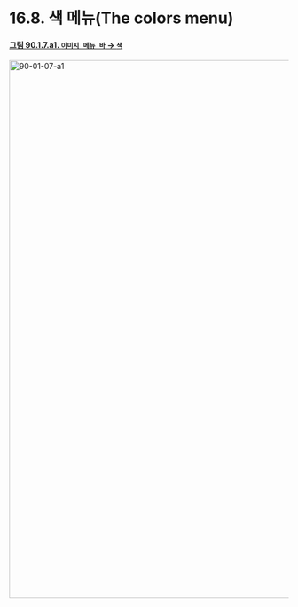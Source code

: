 # 16.8. 색 메뉴(The colors menu)

<a id="90-01-07-a1"></a>

#### [그림 90.1.7.a1. `이미지 메뉴 바` → `색`](./90-01-07-00-colors.md#90-01-07-a1)
<img width="916" height="970" alt="90-01-07-a1" src="https://github.com/user-attachments/assets/2a3b2406-3d6c-4f42-926d-ebadab0f608c" />